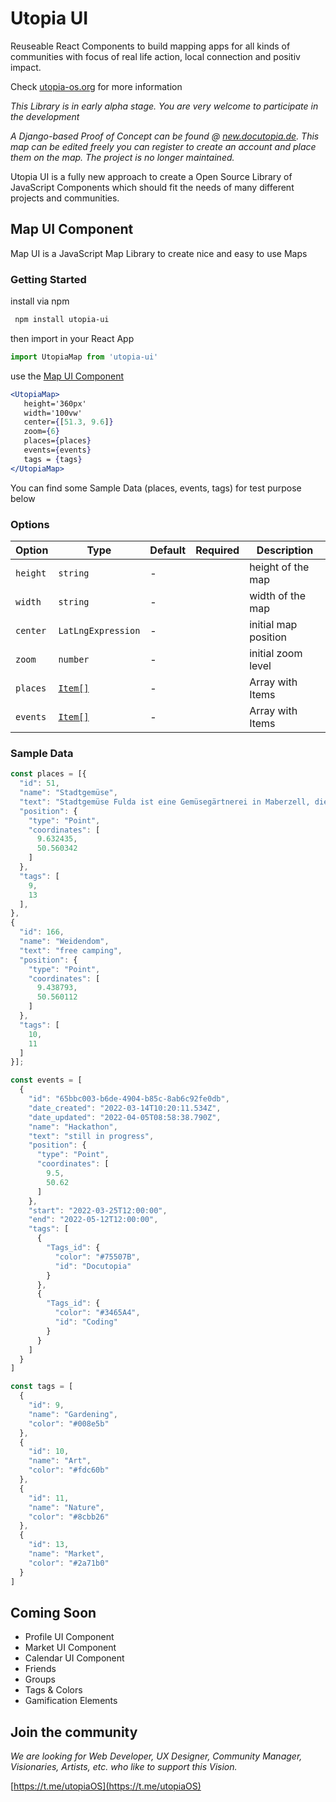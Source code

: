 # Utopia UI
Reuseable React Components to build mapping apps for all kinds of communities with focus of real life action, local connection and positiv impact.

Check [utopia-os.org](https://utopia-os.org) for more information

*This Library is in early alpha stage. You are very welcome to participate in the development*

*A Django-based Proof of Concept can be found @ [new.docutopia.de](https://new.docutopia.de). This map can be edited freely you can register to create an account and place them on the map. The project is no longer maintained.*

Utopia UI is a fully new approach to create a Open Source Library of JavaScript Components which should fit the needs of many different projects and communities. 


## Map UI Component
Map UI is a JavaScript Map Library to create nice and easy to use Maps 

### Getting Started


install via npm
```bash
 npm install utopia-ui
```

then import in your React App
```jsx
import UtopiaMap from 'utopia-ui'
```

use the [Map UI Component](/docs/utopia-ui/map-components/map)
```jsx
<UtopiaMap>
   height='360px'
   width='100vw'
   center={[51.3, 9.6]}
   zoom={6}
   places={places}
   events={events}
   tags = {tags}
</UtopiaMap>
```
You can find some Sample Data (places, events, tags) for test purpose below

### Options


 Option         | Type              | Default      | Required   | Description 
 ---            | ---               | ---          | ---        | ---    
 `height`       | `string`          | -            |            | height of the map           
 `width`        | `string`          | -            |            | width of the map
 `center`       | `LatLngExpression`| -            |            | initial map position           
 `zoom`         | `number`          | -            |            | initial zoom level
 `places`       | [`Item[]`](https://utopia-os.org/docs/utopia-ui/map-components/item)| -            |            | Array with Items           
 `events`       | [`Item[]`](https://utopia-os.org/docs/utopia-ui/map-components/item)          | -            |            | Array with Items             


### Sample Data
```jsx
const places = [{
  "id": 51,
  "name": "Stadtgemüse",
  "text": "Stadtgemüse Fulda ist eine Gemüsegärtnerei in Maberzell, die es sich zur Aufgabe gemacht hat, die Stadt und seine Bewohner:innen mit regionalem, frischem und natürlich angebautem Gemüse mittels Gemüsekisten zu versorgen. Es gibt also jede Woche, von Frühjahr bis Herbst, angepasst an die Saison eine Kiste mit schmackhaftem und frischem Gemüse für euch, welche ihr direkt vor Ort abholen könnt. \r\n\r\nhttps://stadtgemuese-fulda.de",
  "position": {
    "type": "Point",
    "coordinates": [
      9.632435,
      50.560342
    ]
  },
  "tags": [
    9,
    13
  ],
},
{
  "id": 166,
  "name": "Weidendom",
  "text": "free camping",
  "position": {
    "type": "Point",
    "coordinates": [
      9.438793,
      50.560112
    ]
  },
  "tags": [
    10,
    11
  ]
}];

const events = [
  {
    "id": "65bbc003-b6de-4904-b85c-8ab6c92fe0db",
    "date_created": "2022-03-14T10:20:11.534Z",
    "date_updated": "2022-04-05T08:58:38.790Z",
    "name": "Hackathon",
    "text": "still in progress",
    "position": {
      "type": "Point",
      "coordinates": [
        9.5,
        50.62
      ]
    },
    "start": "2022-03-25T12:00:00",
    "end": "2022-05-12T12:00:00",
    "tags": [
      {
        "Tags_id": {
          "color": "#75507B",
          "id": "Docutopia"
        }
      },
      {
        "Tags_id": {
          "color": "#3465A4",
          "id": "Coding"
        }
      }
    ]
  }
]

const tags = [
  {
    "id": 9,
    "name": "Gardening",
    "color": "#008e5b"
  },
  {
    "id": 10,
    "name": "Art",
    "color": "#fdc60b"
  },
  {
    "id": 11,
    "name": "Nature",
    "color": "#8cbb26"
  },
  {
    "id": 13,
    "name": "Market",
    "color": "#2a71b0"
  }
]

```

 ## Coming Soon

 * Profile UI Component
 * Market UI Component
 * Calendar UI Component
 * Friends
 * Groups
 * Tags & Colors
 * Gamification Elements

## Join the community

 *We are looking for Web Developer, UX Designer, Community Manager, Visionaries, Artists, etc. who like to support this Vision.*

[https://t.me/utopiaOS](https://t.me/utopiaOS)